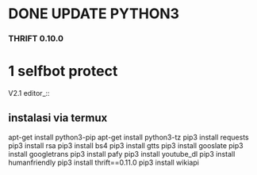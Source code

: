 # DONE UPDATE PYTHON3
### THRIFT 0.10.0
# 1 selfbot protect
V2.1 editor_::

## instalasi via termux

apt-get install python3-pip
apt-get install python3-tz
pip3 install requests
pip3 install rsa
pip3 install bs4
pip3 install gtts
pip3 install gooslate
pip3 install googletrans
pip3 install pafy
pip3 install youtube_dl
pip3 install humanfriendly
pip3 install thrift==0.11.0
pip3 install wikiapi

